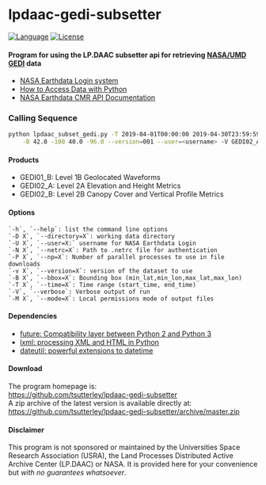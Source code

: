 lpdaac-gedi-subsetter
=====================

[![Language](https://img.shields.io/badge/python-v3.7-green.svg)](https://www.python.org/)
[![License](https://img.shields.io/badge/license-MIT-green.svg)](https://github.com/tsutterley/lpdaac-gedi-subsetter/blob/master/LICENSE)

#### Program for using the LP.DAAC subsetter api for retrieving [NASA/UMD GEDI](https://gedi.umd.edu/) data

- [NASA Earthdata Login system](https://urs.earthdata.nasa.gov)  
- [How to Access Data with Python](https://wiki.earthdata.nasa.gov/display/EL/How+To+Access+Data+With+Python)  
- [NASA Earthdata CMR API Documentation](https://cmr.earthdata.nasa.gov/search/site/docs/search/api.html)  

### Calling Sequence
```bash
python lpdaac_subset_gedi.py -T 2019-04-01T00:00:00 2019-04-30T23:59:59 \
	-B 42.0 -100 40.0 -96.0 --version=001 --user=<username> -V GEDI02_A
```

#### Products
- GEDI01_B: Level 1B Geolocated Waveforms
- GEDI02_A: Level 2A Elevation and Height Metrics
- GEDI02_B: Level 2B Canopy Cover and Vertical Profile Metrics

#### Options
    `-h`, `--help`: list the command line options  
    `-D X`, `--directory=X`: working data directory  
    `-U X`, `--user=X:` username for NASA Earthdata Login  
    `-N X`, `--netrc=X`: Path to .netrc file for authentication  
    `-P X`, `--np=X`: Number of parallel processes to use in file downloads
    `-v X`, `--version=X`: version of the dataset to use  
    `-B X`, `--bbox=X`: Bounding box (min_lat,min_lon,max_lat,max_lon)  
    `-T X`, `--time=X`: Time range (start_time, end_time)  
    `-V`, `--verbose`: Verbose output of run  
    `-M X`, `--mode=X`: Local permissions mode of output files  

#### Dependencies
- [future: Compatibility layer between Python 2 and Python 3](http://python-future.org/)  
- [lxml: processing XML and HTML in Python](https://pypi.python.org/pypi/lxml)  
- [dateutil: powerful extensions to datetime](https://dateutil.readthedocs.io/en/stable/)

#### Download
The program homepage is:   
https://github.com/tsutterley/lpdaac-gedi-subsetter    
A zip archive of the latest version is available directly at:    
https://github.com/tsutterley/lpdaac-gedi-subsetter/archive/master.zip  

#### Disclaimer  
This program is not sponsored or maintained by the Universities Space Research Association (USRA), the Land Processes Distributed Active Archive Center (LP.DAAC) or NASA.  It is provided here for your convenience but _with no guarantees whatsoever_.
